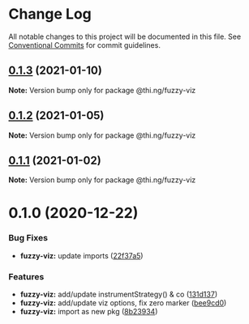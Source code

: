 # Change Log

All notable changes to this project will be documented in this file.
See [Conventional Commits](https://conventionalcommits.org) for commit guidelines.

## [0.1.3](https://github.com/thi-ng/umbrella/compare/@thi.ng/fuzzy-viz@0.1.2...@thi.ng/fuzzy-viz@0.1.3) (2021-01-10)

**Note:** Version bump only for package @thi.ng/fuzzy-viz





## [0.1.2](https://github.com/thi-ng/umbrella/compare/@thi.ng/fuzzy-viz@0.1.1...@thi.ng/fuzzy-viz@0.1.2) (2021-01-05)

**Note:** Version bump only for package @thi.ng/fuzzy-viz





## [0.1.1](https://github.com/thi-ng/umbrella/compare/@thi.ng/fuzzy-viz@0.1.0...@thi.ng/fuzzy-viz@0.1.1) (2021-01-02)

**Note:** Version bump only for package @thi.ng/fuzzy-viz





# 0.1.0 (2020-12-22)


### Bug Fixes

* **fuzzy-viz:** update imports ([22f37a5](https://github.com/thi-ng/umbrella/commit/22f37a526acd6911720100e77ad41029d8799004))


### Features

* **fuzzy-viz:** add/update instrumentStrategy() & co ([131d137](https://github.com/thi-ng/umbrella/commit/131d13776735e3dd222090a6b514bfbe4878d9f2))
* **fuzzy-viz:** add/update viz options, fix zero marker ([bee9cd0](https://github.com/thi-ng/umbrella/commit/bee9cd08b32ce43cc6661146dd87f35db9516559))
* **fuzzy-viz:** import as new pkg ([8b23934](https://github.com/thi-ng/umbrella/commit/8b239347894bf8c7192890151868ecdb1ac3bf2b))
